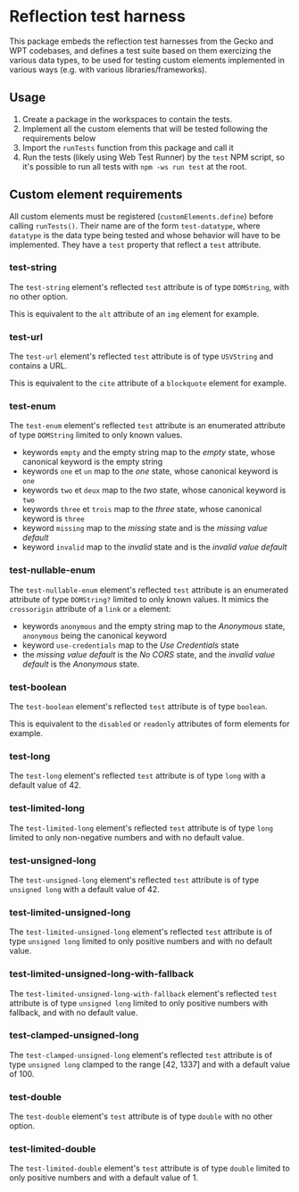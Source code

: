 # Reflection test harness

This package embeds the reflection test harnesses from the Gecko and WPT codebases,
and defines a test suite based on them exercizing the various data types,
to be used for testing custom elements implemented in various ways
(e.g. with various libraries/frameworks).

## Usage

1. Create a package in the workspaces to contain the tests.
2. Implement all the custom elements that will be tested
   following the requirements below
3. Import the `runTests` function from this package and call it
4. Run the tests (likely using Web Test Runner) by the `test` NPM script,
   so it's possible to run all tests with `npm -ws run test` at the root.

## Custom element requirements

All custom elements must be registered (`customElements.define`) before calling `runTests()`.
Their name are of the form `test-datatype`, where `datatype` is the data type being tested and whose behavior will have to be implemented.
They have a `test` property that reflect a `test` attribute.

### test-string

The `test-string` element's reflected `test` attribute is of type `DOMString`, with no other option.

This is equivalent to the `alt` attribute of an `img` element for example.

### test-url

The `test-url` element's reflected `test` attribute is of type `USVString` and contains a URL.

This is equivalent to the `cite` attribute of a `blockquote` element for example.

### test-enum

The `test-enum` element's reflected `test` attribute is an enumerated attribute of type `DOMString` limited to only known values.

- keywords `empty` and the empty string map to the _empty_ state, whose canonical keyword is the empty string
- keywords `one` et `un` map to the _one_ state, whose canonical keyword is `one`
- keywords `two` et `deux` map to the _two_ state, whose canonical keyword is `two`
- keywords `three` et `trois` map to the _three_ state, whose canonical keyword is `three`
- keyword `missing` map to the _missing_ state and is the _missing value default_
- keyword `invalid` map to the _invalid_ state and is the _invalid value default_

### test-nullable-enum

The `test-nullable-enum` element's reflected `test` attribute is an enumerated attribute of type `DOMString?` limited to only known values.
It mimics the `crossorigin` attribute of a `link` or `a` element:

- keywords `anonymous` and the empty string map to the _Anonymous_ state, `anonymous` being the canonical keyword
- keyword `use-credentials` map to the _Use Credentials_ state
- the _missing value default_ is the _No CORS_ state, and the _invalid value default_ is the _Anonymous_ state.

### test-boolean

The `test-boolean` element's reflected `test` attribute is of type `boolean`.

This is equivalent to the `disabled` or `readonly` attributes of form elements for example.

### test-long

The `test-long` element's reflected `test` attribute is of type `long` with a default value of 42.

### test-limited-long

The `test-limited-long` element's reflected `test` attribute is of type `long` limited to only non-negative numbers and with no default value.

### test-unsigned-long

The `test-unsigned-long` element's reflected `test` attribute is of type `unsigned long` with a default value of 42.

### test-limited-unsigned-long

The `test-limited-unsigned-long` element's reflected `test` attribute is of type `unsigned long` limited to only positive numbers and with no default value.

### test-limited-unsigned-long-with-fallback

The `test-limited-unsigned-long-with-fallback` element's reflected `test` attribute is of type `unsigned long` limited to only positive numbers with fallback, and with no default value.

### test-clamped-unsigned-long

The `test-clamped-unsigned-long` element's reflected `test` attribute is of type `unsigned long` clamped to the range [42, 1337] and with a default value of 100.

### test-double

The `test-double` element's `test` attribute is of type `double` with no other option.

### test-limited-double

The `test-limited-double` element's `test` attribute is of type `double` limited to only positive numbers and with a default value of 1.

